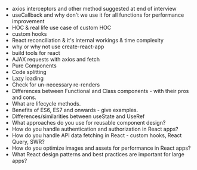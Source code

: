 - axios interceptors and other method suggested at end of interview
- useCallback and why don't we use it for all functions for performance improvement
- HOC & real life use case of custom HOC
- custom hooks
- React reconciliation & it's internal workings & time complexity
- why or why not use create-react-app
- build tools for react
- AJAX requests with axios and fetch
- Pure Components
- Code splitting
- Lazy loading
- Check for un-necessary re-renders
- Differences between Functional and Class components - with their pros and cons.
- What are lifecycle methods.
- Benefits of ES6, ES7 and onwards - give examples.
- Differences/similarities between useState and UseRef
- What approaches do you use for reusable component design?
- How do you handle authentication and authorization in React apps?
- How do you handle API data fetching in React - custom hooks, React Query, SWR?
- How do you optimize images and assets for performance in React apps?
- What React design patterns and best practices are important for large apps?